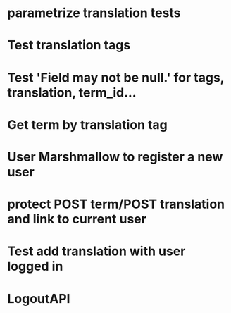# parametrize translation tests
# Test translation tags
# Test 'Field may not be null.' for tags, translation, term_id...
# Get term by translation tag
# User Marshmallow to register a new user
# protect POST term/POST translation and link to current user
# Test add translation with user logged in
# LogoutAPI
